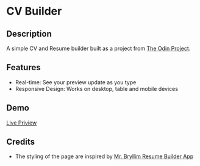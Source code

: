 # CV Builder

## Description
A simple CV and Resume builder built as a project from [The Odin Project](https://www.theodinproject.com/lessons/node-path-react-new-cv-application).

## Features
  - Real-time: See your preview update as you type
  - Responsive Design: Works on desktop, table and mobile devices

## Demo
[Live Priview](https://cv-builder-five-swart.vercel.app/)

## Credits
  - The styling of the page are inspired by [Mr. Bryllim Resume Builder App](https://resume-builder.bryllim.com/)